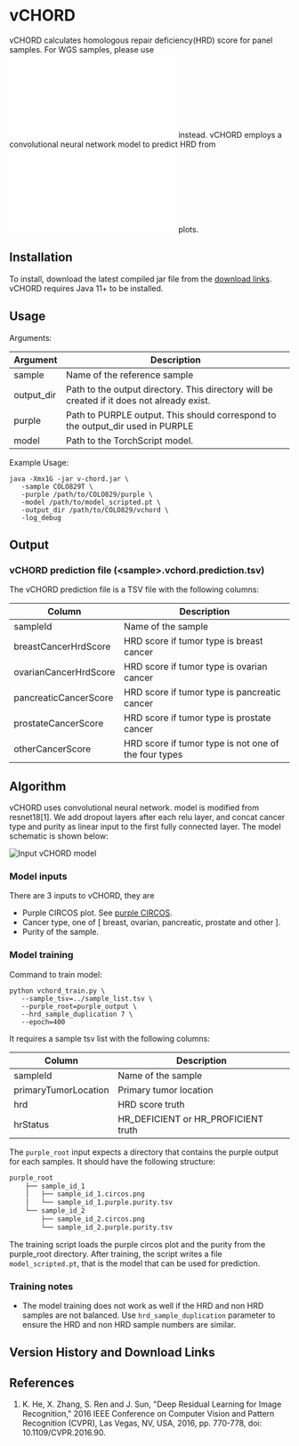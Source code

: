 # vCHORD

vCHORD calculates homologous repair deficiency(HRD) score for panel samples. For WGS samples, please use ![CHORD](../chord/src/main/R/CHORD/README.md)
instead. vCHORD employs a convolutional neural network model to predict HRD from ![PURPLE](../purple/README.md) plots.

## Installation

To install, download the latest compiled jar file from the [download links](#version-history-and-download-links).
vCHORD requires Java 11+ to be installed.

## Usage

Arguments:

| Argument   | Description                                                                                |
|------------|--------------------------------------------------------------------------------------------|
| sample     | Name of the reference sample                                                               |
| output_dir | Path to the output directory. This directory will be created if it does not already exist. |
| purple     | Path to PURPLE output. This should correspond to the output_dir used in PURPLE             |
| model      | Path to the TorchScript model.                                                             |

Example Usage:

```
java -Xmx1G -jar v-chord.jar \
   -sample COLO829T \
   -purple /path/to/COLO829/purple \
   -model /path/to/model_scripted.pt \
   -output_dir /path/to/COLO829/vchord \
   -log_debug
```

## Output

### vCHORD prediction file (\<sample\>.vchord.prediction.tsv)
The vCHORD prediction file is a TSV file with the following columns:

| Column                | Description                                          |
|-----------------------|------------------------------------------------------|
| sampleId              | Name of the sample                                   |
| breastCancerHrdScore  | HRD score if tumor type is breast cancer             |
| ovarianCancerHrdScore | HRD score if tumor type is ovarian cancer            |
| pancreaticCancerScore | HRD score if tumor type is pancreatic cancer         |
| prostateCancerScore   | HRD score if tumor type is prostate cancer           |
| otherCancerScore      | HRD score if tumor type is not one of the four types |

## Algorithm

vCHORD uses convolutional neural network. model is modified from resnet18[1]. We add dropout layers after each relu layer, and concat cancer type and purity as linear input
to the first fully connected layer. The model schematic is shown below:

![Input vCHORD model](doc/vchord.svg)

### Model inputs
There are 3 inputs to vCHORD, they are
* Purple CIRCOS plot. See [purple CIRCOS](../purple/README.md#CIRCOS).
* Cancer type, one of [ breast, ovarian, pancreatic, prostate and other ].
* Purity of the sample.

### Model training

Command to train model:

```
python vchord_train.py \
   --sample_tsv=../sample_list.tsv \
   --purple_root=purple_output \
   --hrd_sample_duplication 7 \
   --epoch=400
```

It requires a sample tsv list with the following columns:

| Column               | Description                                          |
|----------------------|------------------------------------------------------|
| sampleId             | Name of the sample                                   |
| primaryTumorLocation | Primary tumor location                               |
| hrd                  | HRD score truth                                      |
| hrStatus             | HR_DEFICIENT or HR_PROFICIENT truth                  |

The `purple_root` input expects a directory that contains the purple output for each samples. It should have the following structure:

```markdown
purple_root
    ├── sample_id_1
    │   ├── sample_id_1.circos.png
    │   └── sample_id_1.purple.purity.tsv
    └── sample_id_2
        ├── sample_id_2.circos.png
        └── sample_id_2.purple.purity.tsv
```

The training script loads the purple circos plot and the purity from the purple_root directory.
After training, the script writes a file `model_scripted.pt`, that is the model that can be used for prediction.

### Training notes

* The model training does not work as well if the HRD and non HRD samples are not balanced. Use `hrd_sample_duplication` parameter
to ensure the HRD and non HRD sample numbers are similar.

## Version History and Download Links

## References
1. K. He, X. Zhang, S. Ren and J. Sun, "Deep Residual Learning for Image Recognition,"
  2016 IEEE Conference on Computer Vision and Pattern Recognition (CVPR), Las Vegas, NV, USA, 2016, pp. 770-778, doi: 10.1109/CVPR.2016.90.
